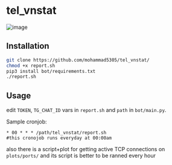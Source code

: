 # tel_vnstat
![image](https://github.com/mohammad5305/tel_vnstat/assets/71145952/51e27fc0-86fe-4b78-959d-86b248da1271)

## Installation
```sh
git clone https://github.com/mohammad5305/tel_vnstat/
chmod +x report.sh
pip3 install bot/requirements.txt
./report.sh
```

## Usage
edit `TOKEN`, `TG_CHAT_ID` vars in `report.sh` and `path` in `bot/main.py`.

Sample cronjob:
```
* 00 * * * /path/tel_vnstat/report.sh
#this cronojob runs everyday at 00:00am
```
also there is a script+plot for getting active TCP connections on `plots/ports/` and its script is better to be ranned every hour
